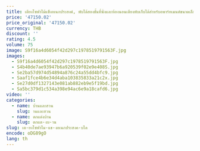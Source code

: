 ```yaml
---
title: เตียงโซฟาไม้แข็งอเนกประสงค์, พับได้สองชั้นที่นั่งและห้องนอนเตียงพับเก็บได้สำหรับอพาร์ทเมนต์ขนาดเล็กสองหนังสังเคราะห์
price: '47150.02'
price_original: '47150.02'
currency: THB
discount: ''
rating: 4.5
volume: 75
image: S9f16a4d6054f42d297c1978519791563F.jpg
images:
  - S9f16a4d6054f42d297c1978519791563F.jpg
  - S4b40de7ae93947b6a920539f02e9e408S.jpg
  - Se2ba57d974d54894a876c24a55dd4bfc9.jpg
  - Saaf1fce4b6e34d4aba103835833a21c2x.jpg
  - Se27d0df1327143e081ab882eb9e5f19bd.jpg
  - Sa5bc379d1c534a398e94ac6e9a18cafd6.jpg
video: ''
categories:
  - name: บ้านและสวน
    slug: านและสวน
  - name: ตกแต่งบ้าน
    slug: ตกแต-งบ-าน
slug: เต-ยงโซฟาไม-แข-งอเนกประสงค-บได
encode: oDG89gO
lang: th
---
```

  